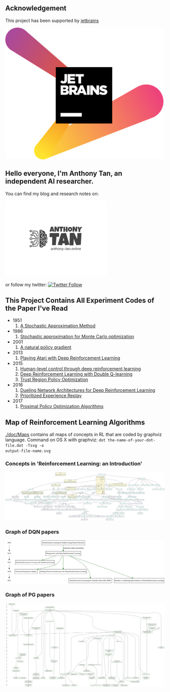 ## Acknowledgement
This project has been supported by [jetbrains](https://www.jetbrains.com/) 


[![](./jetbrains-variant-2.png)](https://www.jetbrains.com/) 

## Hello everyone, I'm Anthony Tan, an independent AI researcher. 

You can find my blog and research notes on:

[![website_online](./logo_online.png)](https://anthony-tan.com)

or follow my twitter: 
[![Twitter Follow](https://img.shields.io/twitter/follow/anthony_tan?color=1DA1F2&logo=twitter&style=for-the-badge)](https://twitter.com/anthony_s_tan)

## This Project Contains All Experiment Codes of the Paper I've Read
- 1951
    1. [A Stochastic Approximation Method](./Robbins-Monro_Method)
- 1986
    1. [Stochastic approximation for Monte Carlo optimization](./Stochastic_Approximation_for_Monte_Carlo_Optimization)
- 2001
    1. [A natural policy gradient](./trpo_npg)
- 2013
    1. [Playing Atari with Deep Reinforcement Learning](./DQN)
- 2015
    1. [Human-level control through deep reinforcement learning](./DQN)
    2. [Deep Reinforcement Learning with Double Q-learning](./double_DQN)
    3. [Trust Region Policy Optimization](./trpo_npg)
- 2016
    1. [Dueling Network Architectures for Deep Reinforcement Learning](./dueling_network)
    2. [Prioritized Experience Replay](./proportional_prioritization)
- 2017
    1. [Proximal Policy Optimization Algorithms](./ppo)


## Map of Reinforcement Learning Algorithms
[./doc/Maps](doc/Maps) contains all maps of concepts in RL that are coded by graphviz language.
Command on OS X with graphviz:
<code>dot the-name-of-your-dot-file.dot -Tsvg -o output-file-name.svg</code>


### Concepts in 'Reinforcement Learning: an Introduction'
![](doc/Maps/RLAI.svg)


### Graph of DQN papers
![](doc/Maps/DQN_graph.svg)


### Graph of PG papers
![](doc/Maps/PG_graph.svg)